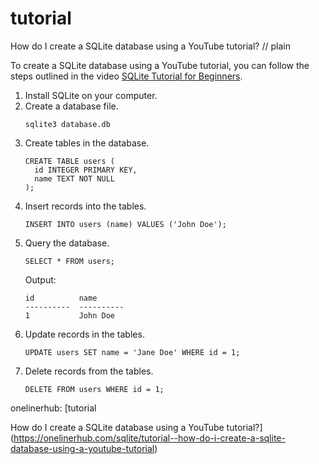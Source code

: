 # tutorial

How do I create a SQLite database using a YouTube tutorial?
// plain

To create a SQLite database using a YouTube tutorial, you can follow the steps outlined in the video [SQLite Tutorial for Beginners](https://www.youtube.com/watch?v=R9CwT9Aivm8).

1. Install SQLite on your computer.
2. Create a database file.
   ```
   sqlite3 database.db
   ```
3. Create tables in the database.
   ```
   CREATE TABLE users (
     id INTEGER PRIMARY KEY,
     name TEXT NOT NULL
   );
   ```
4. Insert records into the tables.
   ```
   INSERT INTO users (name) VALUES ('John Doe');
   ```
5. Query the database.
   ```
   SELECT * FROM users;
   ```
   Output:
   ```
   id          name
   ----------  ----------
   1           John Doe
   ```
6. Update records in the tables.
   ```
   UPDATE users SET name = 'Jane Doe' WHERE id = 1;
   ```
7. Delete records from the tables.
   ```
   DELETE FROM users WHERE id = 1;
   ```

onelinerhub: [tutorial

How do I create a SQLite database using a YouTube tutorial?](https://onelinerhub.com/sqlite/tutorial--how-do-i-create-a-sqlite-database-using-a-youtube-tutorial)